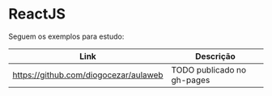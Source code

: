 # ReactJS

Seguem os exemplos para estudo:

| Link                                                                  | Descrição                                  |
|-----------------------------------------------------------------------|--------------------------------------------|
| https://github.com/diogocezar/aulaweb                                 | TODO publicado no gh-pages                 |